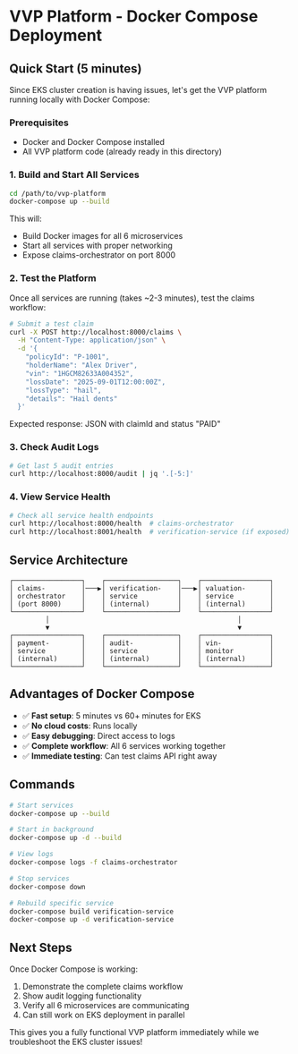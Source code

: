 # VVP Platform - Docker Compose Deployment

## Quick Start (5 minutes)

Since EKS cluster creation is having issues, let's get the VVP platform running locally with Docker Compose:

### Prerequisites
- Docker and Docker Compose installed
- All VVP platform code (already ready in this directory)

### 1. Build and Start All Services
```bash
cd /path/to/vvp-platform
docker-compose up --build
```

This will:
- Build Docker images for all 6 microservices
- Start all services with proper networking
- Expose claims-orchestrator on port 8000

### 2. Test the Platform
Once all services are running (takes ~2-3 minutes), test the claims workflow:

```bash
# Submit a test claim
curl -X POST http://localhost:8000/claims \
  -H "Content-Type: application/json" \
  -d '{
    "policyId": "P-1001",
    "holderName": "Alex Driver",
    "vin": "1HGCM82633A004352",
    "lossDate": "2025-09-01T12:00:00Z",
    "lossType": "hail",
    "details": "Hail dents"
  }'
```

Expected response: JSON with claimId and status "PAID"

### 3. Check Audit Logs
```bash
# Get last 5 audit entries
curl http://localhost:8000/audit | jq '.[-5:]'
```

### 4. View Service Health
```bash
# Check all service health endpoints
curl http://localhost:8000/health  # claims-orchestrator
curl http://localhost:8001/health  # verification-service (if exposed)
```

## Service Architecture
```
┌─────────────────┐    ┌──────────────────┐    ┌─────────────────┐
│ claims-         │───▶│ verification-    │───▶│ valuation-      │
│ orchestrator    │    │ service          │    │ service         │
│ (port 8000)     │    │ (internal)       │    │ (internal)      │
└─────────────────┘    └──────────────────┘    └─────────────────┘
         │                                               │
         ▼                                               ▼
┌─────────────────┐    ┌──────────────────┐    ┌─────────────────┐
│ payment-        │    │ audit-           │    │ vin-            │
│ service         │    │ service          │    │ monitor         │
│ (internal)      │    │ (internal)       │    │ (internal)      │
└─────────────────┘    └──────────────────┘    └─────────────────┘
```

## Advantages of Docker Compose
- ✅ **Fast setup**: 5 minutes vs 60+ minutes for EKS
- ✅ **No cloud costs**: Runs locally
- ✅ **Easy debugging**: Direct access to logs
- ✅ **Complete workflow**: All 6 services working together
- ✅ **Immediate testing**: Can test claims API right away

## Commands
```bash
# Start services
docker-compose up --build

# Start in background
docker-compose up -d --build

# View logs
docker-compose logs -f claims-orchestrator

# Stop services
docker-compose down

# Rebuild specific service
docker-compose build verification-service
docker-compose up -d verification-service
```

## Next Steps
Once Docker Compose is working:
1. Demonstrate the complete claims workflow
2. Show audit logging functionality
3. Verify all 6 microservices are communicating
4. Can still work on EKS deployment in parallel

This gives you a fully functional VVP platform immediately while we troubleshoot the EKS cluster issues!
